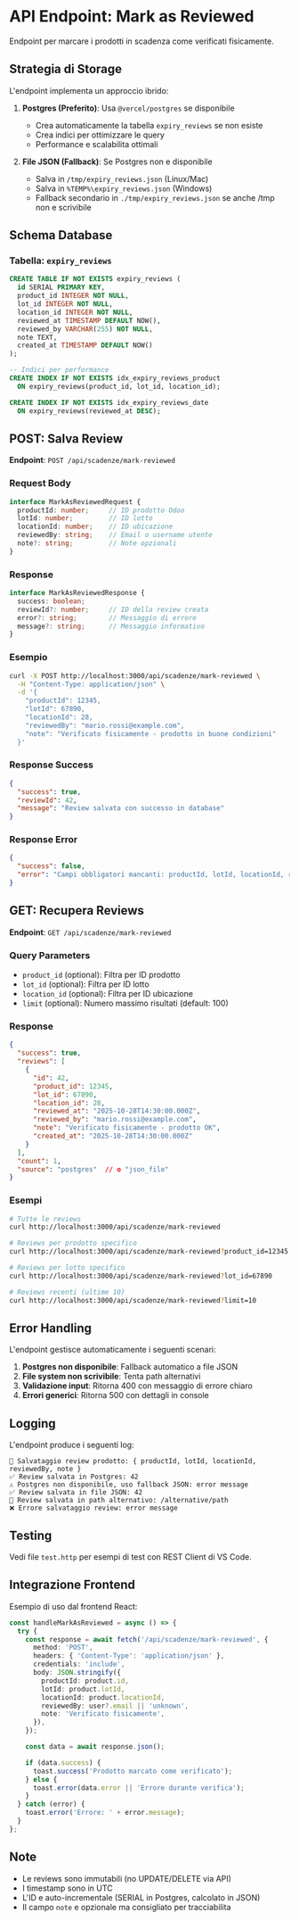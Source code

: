 # API Endpoint: Mark as Reviewed

Endpoint per marcare i prodotti in scadenza come verificati fisicamente.

## Strategia di Storage

L'endpoint implementa un approccio ibrido:

1. **Postgres (Preferito)**: Usa `@vercel/postgres` se disponibile
   - Crea automaticamente la tabella `expiry_reviews` se non esiste
   - Crea indici per ottimizzare le query
   - Performance e scalabilita ottimali

2. **File JSON (Fallback)**: Se Postgres non e disponibile
   - Salva in `/tmp/expiry_reviews.json` (Linux/Mac)
   - Salva in `%TEMP%\expiry_reviews.json` (Windows)
   - Fallback secondario in `./tmp/expiry_reviews.json` se anche /tmp non e scrivibile

## Schema Database

### Tabella: `expiry_reviews`

```sql
CREATE TABLE IF NOT EXISTS expiry_reviews (
  id SERIAL PRIMARY KEY,
  product_id INTEGER NOT NULL,
  lot_id INTEGER NOT NULL,
  location_id INTEGER NOT NULL,
  reviewed_at TIMESTAMP DEFAULT NOW(),
  reviewed_by VARCHAR(255) NOT NULL,
  note TEXT,
  created_at TIMESTAMP DEFAULT NOW()
);

-- Indici per performance
CREATE INDEX IF NOT EXISTS idx_expiry_reviews_product
  ON expiry_reviews(product_id, lot_id, location_id);

CREATE INDEX IF NOT EXISTS idx_expiry_reviews_date
  ON expiry_reviews(reviewed_at DESC);
```

## POST: Salva Review

**Endpoint**: `POST /api/scadenze/mark-reviewed`

### Request Body

```typescript
interface MarkAsReviewedRequest {
  productId: number;     // ID prodotto Odoo
  lotId: number;         // ID lotto
  locationId: number;    // ID ubicazione
  reviewedBy: string;    // Email o username utente
  note?: string;         // Note opzionali
}
```

### Response

```typescript
interface MarkAsReviewedResponse {
  success: boolean;
  reviewId?: number;     // ID della review creata
  error?: string;        // Messaggio di errore
  message?: string;      // Messaggio informativo
}
```

### Esempio

```bash
curl -X POST http://localhost:3000/api/scadenze/mark-reviewed \
  -H "Content-Type: application/json" \
  -d '{
    "productId": 12345,
    "lotId": 67890,
    "locationId": 28,
    "reviewedBy": "mario.rossi@example.com",
    "note": "Verificato fisicamente - prodotto in buone condizioni"
  }'
```

### Response Success

```json
{
  "success": true,
  "reviewId": 42,
  "message": "Review salvata con successo in database"
}
```

### Response Error

```json
{
  "success": false,
  "error": "Campi obbligatori mancanti: productId, lotId, locationId, reviewedBy"
}
```

## GET: Recupera Reviews

**Endpoint**: `GET /api/scadenze/mark-reviewed`

### Query Parameters

- `product_id` (optional): Filtra per ID prodotto
- `lot_id` (optional): Filtra per ID lotto
- `location_id` (optional): Filtra per ID ubicazione
- `limit` (optional): Numero massimo risultati (default: 100)

### Response

```json
{
  "success": true,
  "reviews": [
    {
      "id": 42,
      "product_id": 12345,
      "lot_id": 67890,
      "location_id": 28,
      "reviewed_at": "2025-10-28T14:30:00.000Z",
      "reviewed_by": "mario.rossi@example.com",
      "note": "Verificato fisicamente - prodotto OK",
      "created_at": "2025-10-28T14:30:00.000Z"
    }
  ],
  "count": 1,
  "source": "postgres"  // o "json_file"
}
```

### Esempi

```bash
# Tutte le reviews
curl http://localhost:3000/api/scadenze/mark-reviewed

# Reviews per prodotto specifico
curl http://localhost:3000/api/scadenze/mark-reviewed?product_id=12345

# Reviews per lotto specifico
curl http://localhost:3000/api/scadenze/mark-reviewed?lot_id=67890

# Reviews recenti (ultime 10)
curl http://localhost:3000/api/scadenze/mark-reviewed?limit=10
```

## Error Handling

L'endpoint gestisce automaticamente i seguenti scenari:

1. **Postgres non disponibile**: Fallback automatico a file JSON
2. **File system non scrivibile**: Tenta path alternativi
3. **Validazione input**: Ritorna 400 con messaggio di errore chiaro
4. **Errori generici**: Ritorna 500 con dettagli in console

## Logging

L'endpoint produce i seguenti log:

```
📝 Salvataggio review prodotto: { productId, lotId, locationId, reviewedBy, note }
✅ Review salvata in Postgres: 42
⚠️ Postgres non disponibile, uso fallback JSON: error message
✅ Review salvata in file JSON: 42
📁 Review salvata in path alternativo: /alternative/path
❌ Errore salvataggio review: error message
```

## Testing

Vedi file `test.http` per esempi di test con REST Client di VS Code.

## Integrazione Frontend

Esempio di uso dal frontend React:

```typescript
const handleMarkAsReviewed = async () => {
  try {
    const response = await fetch('/api/scadenze/mark-reviewed', {
      method: 'POST',
      headers: { 'Content-Type': 'application/json' },
      credentials: 'include',
      body: JSON.stringify({
        productId: product.id,
        lotId: product.lotId,
        locationId: product.locationId,
        reviewedBy: user?.email || 'unknown',
        note: 'Verificato fisicamente',
      }),
    });

    const data = await response.json();

    if (data.success) {
      toast.success('Prodotto marcato come verificato');
    } else {
      toast.error(data.error || 'Errore durante verifica');
    }
  } catch (error) {
    toast.error('Errore: ' + error.message);
  }
};
```

## Note

- Le reviews sono immutabili (no UPDATE/DELETE via API)
- I timestamp sono in UTC
- L'ID e auto-incrementale (SERIAL in Postgres, calcolato in JSON)
- Il campo `note` e opzionale ma consigliato per tracciabilita
